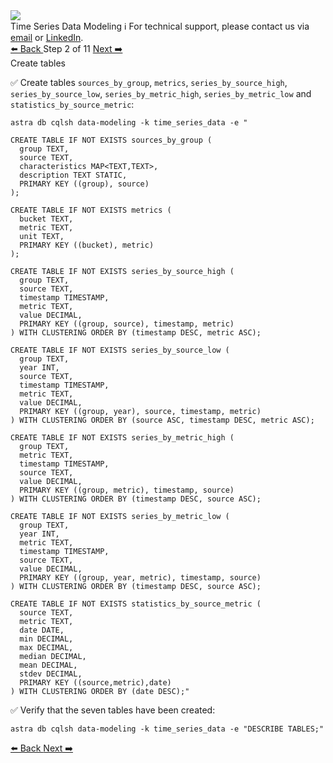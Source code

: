 <!-- TOP -->
<div class="top">
  <img src="https://datastax-academy.github.io/katapod-shared-assets/images/ds-academy-logo.svg" />
  <div class="scenario-title-section">
    <span class="scenario-title">Time Series Data Modeling</span>
    <span class="scenario-subtitle">ℹ️ For technical support, please contact us via <a href="mailto:aleksandr.volochnev@datastax.com">email</a> or <a href="https://dtsx.io/aleks">LinkedIn</a>.</span>
  </div>
</div>

<!-- NAVIGATION -->
<div id="navigation-top" class="navigation-top">
 <a href='command:katapod.loadPage?[{"step":"step1-astra"}]'
   class="btn btn-dark navigation-top-left">⬅️ Back
 </a>
<span class="step-count"> Step 2 of 11</span>
 <a href='command:katapod.loadPage?[{"step":"step3-astra"}]' 
    class="btn btn-dark navigation-top-right">Next ➡️
  </a>
</div>

<!-- CONTENT -->

<div class="step-title">Create tables</div>

✅ Create tables `sources_by_group`, `metrics`, `series_by_source_high`, 
`series_by_source_low`, `series_by_metric_high`, `series_by_metric_low` and `statistics_by_source_metric`:
```
astra db cqlsh data-modeling -k time_series_data -e "

CREATE TABLE IF NOT EXISTS sources_by_group (
  group TEXT,
  source TEXT,
  characteristics MAP<TEXT,TEXT>,
  description TEXT STATIC,
  PRIMARY KEY ((group), source)
);

CREATE TABLE IF NOT EXISTS metrics (
  bucket TEXT,
  metric TEXT,
  unit TEXT,
  PRIMARY KEY ((bucket), metric)
);

CREATE TABLE IF NOT EXISTS series_by_source_high (
  group TEXT,
  source TEXT,
  timestamp TIMESTAMP,
  metric TEXT,
  value DECIMAL,
  PRIMARY KEY ((group, source), timestamp, metric)
) WITH CLUSTERING ORDER BY (timestamp DESC, metric ASC);

CREATE TABLE IF NOT EXISTS series_by_source_low (
  group TEXT,
  year INT,
  source TEXT,
  timestamp TIMESTAMP,
  metric TEXT,
  value DECIMAL,
  PRIMARY KEY ((group, year), source, timestamp, metric)
) WITH CLUSTERING ORDER BY (source ASC, timestamp DESC, metric ASC);

CREATE TABLE IF NOT EXISTS series_by_metric_high (
  group TEXT,
  metric TEXT,  
  timestamp TIMESTAMP,
  source TEXT,
  value DECIMAL,
  PRIMARY KEY ((group, metric), timestamp, source)
) WITH CLUSTERING ORDER BY (timestamp DESC, source ASC);

CREATE TABLE IF NOT EXISTS series_by_metric_low (
  group TEXT,
  year INT,
  metric TEXT,  
  timestamp TIMESTAMP,
  source TEXT,
  value DECIMAL,
  PRIMARY KEY ((group, year, metric), timestamp, source)
) WITH CLUSTERING ORDER BY (timestamp DESC, source ASC);

CREATE TABLE IF NOT EXISTS statistics_by_source_metric (
  source TEXT,
  metric TEXT,
  date DATE,
  min DECIMAL,
  max DECIMAL,
  median DECIMAL,
  mean DECIMAL,
  stdev DECIMAL,       
  PRIMARY KEY ((source,metric),date)
) WITH CLUSTERING ORDER BY (date DESC);"
```

✅ Verify that the seven tables have been created:
```
astra db cqlsh data-modeling -k time_series_data -e "DESCRIBE TABLES;"
```

<!-- NAVIGATION -->
<div id="navigation-bottom" class="navigation-bottom">
 <a href='command:katapod.loadPage?[{"step":"step1-astra"}]'
   class="btn btn-dark navigation-bottom-left">⬅️ Back
 </a>
 <a href='command:katapod.loadPage?[{"step":"step3-astra"}]'
    class="btn btn-dark navigation-bottom-right">Next ➡️
  </a>
</div>
